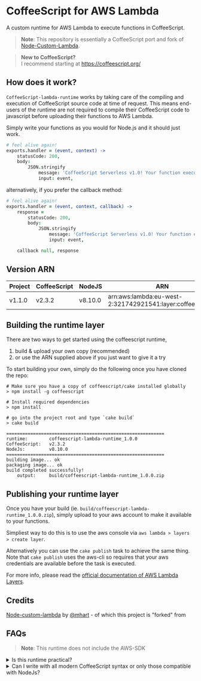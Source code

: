 # CoffeeScript for AWS Lambda

A custom runtime for AWS Lambda to execute functions in CoffeeScript.

> **Note**: This repository is essentially a CoffeeScript port and fork of 
[Node-Custom-Lambda](https://github.com/lambci/node-custom-lambda).

> **New to CoffeeScript?**  
> I recommend starting at https://coffeescript.org/

## How does it work?
`CoffeeScript-lambda-runtime` works by taking care of the compiling and execution of CoffeeScript source code at time of request. This means end-users of the runtime are not required to compile their CoffeeScript code to javascript before uploading their functions to AWS Lambda.
  
Simply write your functions as you would for Node.js and it should just work.
```coffeescript
# feel alive again!
exports.handler = (event, context) ->
    statusCode: 200,
    body:
        JSON.stringify
            message: 'CoffeeScript Serverless v1.0! Your function executed successfully!',
            input: event,
```

alternatively, if you prefer the callback method:
```coffeescript
# feel alive again!
exports.handler = (event, context, callback) ->
    response =
        statusCode: 200,
        body:
            JSON.stringify
                message: 'CoffeeScript Serverless v1.0! Your function executed successfully!',
                input: event,

    callback null, response
```

## Version ARN

Project|CoffeeScript|NodeJS|ARN|
|-|-|-|-|
|v1.1.0|v2.3.2|v8.10.0|arn:aws:lambda:eu-west-2:321742921541:layer:coffeescript:4|

## Building the runtime layer

There are two ways to get started using the coffeescript runtime,
  1. build & upload your own copy (recommended)
  2. or use the ARN supplied above if you just want to give it a try

To start building your own, simply do the following once you have cloned the repo:

```
# Make sure you have a copy of coffeescript/cake installed globally
> npm install -g coffeescript

# Install required dependencies
> npm install

# go into the project root and type `cake build`
> cake build

===========================================================
runtime:        coffeescript-lambda-runtime_1.0.0
CoffeeScript:   v2.3.2
NodeJs:         v8.10.0
===========================================================
building image... ok
packaging image... ok
build completed successfully!
    output:     build/coffeescript-lambda-runtime_1.0.0.zip
```

## Publishing your runtime layer

Once you have your build (ie. `build/coffeescript-lambda-runtime_1.0.0.zip`),
simply upload to your aws account to make it available to your functions.

Simpliest way to do this is to use the aws console via `aws lambda > layers > create layer`.

Alternatively you can use the `cake publish` task to achieve the same thing. Note that `cake publish` uses the aws-cli so requires that your aws credentials are available before the task is executed.

For more info, please read the [official documentation of AWS Lambda Layers](https://docs.aws.amazon.com/lambda/latest/dg/configuration-layers.html).

## Credits

[Node-custom-lambda](https://github.com/lambci/node-custom-lambda) by [@mhart](https://github.com/mhart) - of which this project is "forked" from

## FAQs

> **Note**: This runtime does not include the AWS-SDK
<details>
<summary>Is this runtime practical?</summary>
<p>
If you're not too fussed about cold start times then yes! Just remember that everytime a container starts it has to compile coffeescript source code before it runs, which may or may not be slow depending on given compute power. A warm container will be quite fast.
</p>
</details>

<details>
<summary>Can I write with all modern CoffeeScript syntax or only those compatible with NodeJs?</summary>
<p>
Under the hood, the runtime transpiles all CoffeeScript code using <a href="https://babeljs.io/" rel="noopener">babel</a> which is configured to best match the NodeJs environment. This will ensure that end-users can confidently use modern ES6+ syntax without worrying about polyfills.
</p>
</details>

